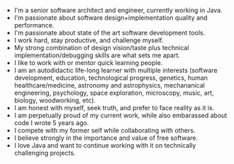 <ul>
   <li>I'm a senior software architect and engineer, currently working in Java.</li>
   <li>I'm passionate about software design+implementation quality and performance.</li>
   <li>I'm passionate about state of the art software development tools.</li>
   <li>I work hard, stay productive, and challenge myself.</li>
   <li>My strong combination of design vision/taste plus technical implementation/debugging skills are what sets me apart.</li>
   <li>I like to work with or mentor quick learning people.</li>
   <li>I am an autodidactic life-long learner with multiple interests
   (software development, education, technological progress, genetics, human healthcare/medicine,
    astronomy and astrophysics, mechananical engineering, psychology, space exploration,
    microscopy, music, art, biology, woodworking, etc).</li>
   <li>I am honest with myself, seek truth, and prefer to face reality as it is.</li>
   <li>I am perpetually proud of my current work, while also embarassed about code I wrote 5 years ago.</li>
   <li>I compete with my former self while collaborating with others.</li>
   <li>I believe strongly in the importance and value of free software.</li>
   <li>I love Java and want to continue working with it on technically challenging projects.</li>
</ul>
